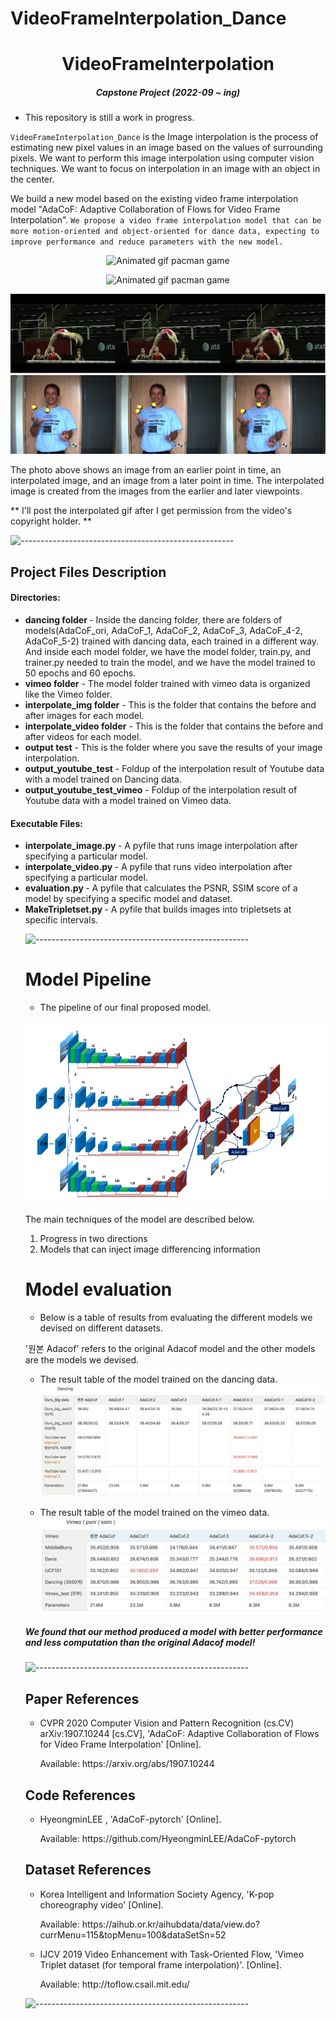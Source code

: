 # VideoFrameInterpolation_Dance

<h1 align="center"> VideoFrameInterpolation </h1>

<h5 align="center"> Capstone Project  (2022-09 ~ ing) </h5>

* This repository is still a work in progress.

`VideoFrameInterpolation_Dance` is the Image interpolation is the process of estimating new pixel values in an image based on the values of surrounding pixels.
We want to perform this image interpolation using computer vision techniques.
We want to focus on interpolation in an image with an object in the center.

We build a new model based on the existing video frame interpolation model "AdaCoF: Adaptive Collaboration of Flows for Video Frame Interpolation".
`We propose a video frame interpolation model that can be more motion-oriented and object-oriented for dance data, expecting to improve performance and reduce parameters with the new model.`

<p align="center"> 
<img src="gif/뉴진스-NewJeans-_Hype-boy_-DANCECOVER-_-안무-거울모드-_-MIRROREDbefore.gif" alt="Animated gif pacman game" height="360px", width="448px">
</p>
<p align="center"> 
<img src="gif/뉴진스-NewJeans-_Hype-boy_-DANCECOVER-_-안무-거울모드-_-MIRROREDafter.gif" alt="Animated gif pacman game" height="360px", width="448px">
</p>


![stronghold logo](img/interpolation_image1.png)
![stronghold logo](img/interpolation_image2.png)


The photo above shows an image from an earlier point in time, an interpolated image, and an image from a later point in time. The interpolated image is created from the images from the earlier and later viewpoints.

** I'll post the interpolated gif after I get permission from the video's copyright holder. **

![-----------------------------------------------------](https://raw.githubusercontent.com/andreasbm/readme/master/assets/lines/rainbow.png)


<h2> Project Files Description </h2>

<h4>Directories:</h4>
<ul>
  <li><b> dancing folder </b> - Inside the dancing folder, there are folders of models(AdaCoF_ori, AdaCoF_1, AdaCoF_2, AdaCoF_3, AdaCoF_4-2, AdaCoF_5-2) trained with dancing data, each trained in a different way.
  And inside each model folder, we have the model folder, train.py, and trainer.py needed to train the model, and we have the model trained to 50 epochs and 60 epochs.


  <li><b>vimeo folder</b> - The model folder trained with vimeo data is organized like the Vimeo folder.</li>


  <li><b>interpolate_img folder</b> - This is the folder that contains the before and after images for each model.</li>


  <li><b>interpolate_video folder</b> - This is the folder that contains the before and after videos for each model.</li>


  <li><b>output test</b> - This is the folder where you save the results of your image interpolation.</li>


  <li><b>output_youtube_test</b> - Foldup of the interpolation result of Youtube data with a model trained on Dancing data.</li>


  <li><b>output_youtube_test_vimeo</b> - Foldup of the interpolation result of Youtube data with a model trained on Vimeo data.</li>
</ul>



<h4>Executable Files:</h4>
<ul>
  <li><b> interpolate_image.py </b> - A pyfile that runs image interpolation after specifying a particular model.


  <li><b> interpolate_video.py </b> - A pyfile that runs video interpolation after specifying a particular model.</li>


  <li><b>evaluation.py </b> - A pyfile that calculates the PSNR, SSIM score of a model by specifying a specific model and dataset.</li>


  <li><b>MakeTripletset.py </b> - A pyfile that builds images into tripletsets at specific intervals.</li>


![-----------------------------------------------------](https://raw.githubusercontent.com/andreasbm/readme/master/assets/lines/rainbow.png)


# Model Pipeline
-   The pipeline of our final proposed model.

![stronghold logo](img/model.png)

The main techniques of the model are described below.
1. Progress in two directions
2. Models that can inject image differencing information


# Model evaluation
-   Below is a table of results from evaluating the different models we devised on different datasets.

'원본 Adacof' refers to the original Adacof model and the other models are the models we devised.

- The result table of the model trained on the dancing data.
![stronghold logo](img/evaluation1.png)

- The result table of the model trained on the vimeo data.
![stronghold logo](img/evaluation2.png)


<h5>We found that our method produced a model with better performance and less computation than the original Adacof model!</h5>

![-----------------------------------------------------](https://raw.githubusercontent.com/andreasbm/readme/master/assets/lines/rainbow.png)

<h2> Paper References</h2>
<ul>
  <li><p>	CVPR 2020 Computer Vision and Pattern Recognition (cs.CV)	arXiv:1907.10244 [cs.CV], 'AdaCoF: Adaptive Collaboration of Flows for Video Frame Interpolation' [Online].</p>
      <p>Available: https://arxiv.org/abs/1907.10244</p>
  </li>

</ul>

<h2> Code References</h2>
<ul>
  <li><p>	HyeongminLEE
, 'AdaCoF-pytorch' [Online].</p>
      <p>Available: https://github.com/HyeongminLEE/AdaCoF-pytorch</p>
  </li>

</ul>



<h2> Dataset References</h2>
<ul>
  <li><p>Korea Intelligent and Information Society Agency, 'K-pop choreography video' [Online].</p>
      <p>Available: https://aihub.or.kr/aihubdata/data/view.do?currMenu=115&topMenu=100&dataSetSn=52</p>
  </li>
  <li><p>IJCV 2019
Video Enhancement with Task-Oriented Flow, 'Vimeo Triplet dataset (for temporal frame interpolation)'. [Online].</p>
      <p>Available: http://toflow.csail.mit.edu/</p>
  </li>
</ul>

![-----------------------------------------------------](https://raw.githubusercontent.com/andreasbm/readme/master/assets/lines/rainbow.png)
